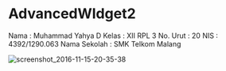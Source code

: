 # AdvancedWIdget2

Nama : Muhammad Yahya D 
Kelas : XII RPL 3 
No. Urut : 20 
NIS : 4392/1290.063 
Nama Sekolah : SMK Telkom Malang

![screenshot_2016-11-15-20-35-38](https://cloud.githubusercontent.com/assets/22857155/20307909/3aa6068e-ab74-11e6-85c4-537fcb2f3736.png)
